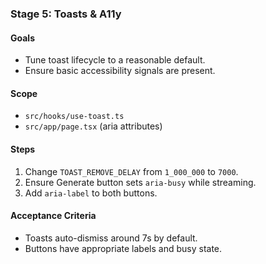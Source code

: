 ### Stage 5: Toasts & A11y

#### Goals

-  Tune toast lifecycle to a reasonable default.
-  Ensure basic accessibility signals are present.

#### Scope

-  `src/hooks/use-toast.ts`
-  `src/app/page.tsx` (aria attributes)

#### Steps

1. Change `TOAST_REMOVE_DELAY` from `1_000_000` to `7000`.
2. Ensure Generate button sets `aria-busy` while streaming.
3. Add `aria-label` to both buttons.

#### Acceptance Criteria

-  Toasts auto-dismiss around 7s by default.
-  Buttons have appropriate labels and busy state.
